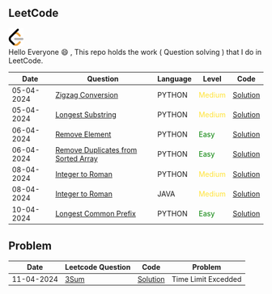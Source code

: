 
## LeetCode
<a href = "https://www.hackerrank.com/profile/komal14march2002"><img src = "images\LeetCode.png" width = "30"></a>  
Hello Everyone :smile: , This repo holds the work ( Question solving ) that I do in LeetCode.

| Date | Question | Language | Level | Code |
|------|----------|----------|-------|------|
|05-04-2024| [Zigzag Conversion](https://leetcode.com/problems/zigzag-conversion/description/)| PYTHON |<span class = "medium" > Medium | [Solution](src/pythonfiles/zigzag_convresion.py)|
|05-04-2024| [Longest Substring](https://leetcode.com/problems/zigzag-conversion/description/)| PYTHON | <span class = "medium">Medium </span> | [Solution](src/pythonfiles/longest_substring.py)|
|06-04-2024|[Remove Element](https://leetcode.com/problems/remove-element/description/)|PYTHON |<span class = "easy"> Easy </span>|[Solution](src/python/remove_element.py)|
|06-04-2024|[Remove Duplicates from Sorted Array](https://leetcode.com/problems/remove-duplicates-from-sorted-array/description/)|PYTHON| <span class = "easy"> Easy </span>|[Solution](src/pythonfiles/remove_duplicate_from_sorted_array.py)|
|08-04-2024|[Integer to Roman](https://leetcode.com/problems/integer-to-roman/description/)|PYTHON| <span class = "medium">Medium</span>|[Solution](src/pythonfiles/integer_to_roman.py)|
|08-04-2024|[Integer to Roman](https://leetcode.com/problems/integer-to-roman/description/)|JAVA| <span class = "medium">Medium</span>|[Solution](src/javafiles/integer_to_roman.java)|
|10-04-2024| [Longest Common Prefix](https://leetcode.com/problems/longest-common-prefix/)| PYTHON | <span class = "easy">Easy</span>| [Solution](src/pythonfiles/longest_common_prefix.py)|

## Problem
|Date| Leetcode Question | Code | Problem |
|----|-------------------|------|---------|
|11-04-2024|[3Sum](https://leetcode.com/problems/3sum/description/)|[Solution](src/pythonfiles/three_sum.py)|Time Limit Excedded|

<style>
.easy{
    color:green;
    /* font-weight:bold; */
}
.medium{
    color: #FFE338;
    /* font-weight: bold; */
}
</style>